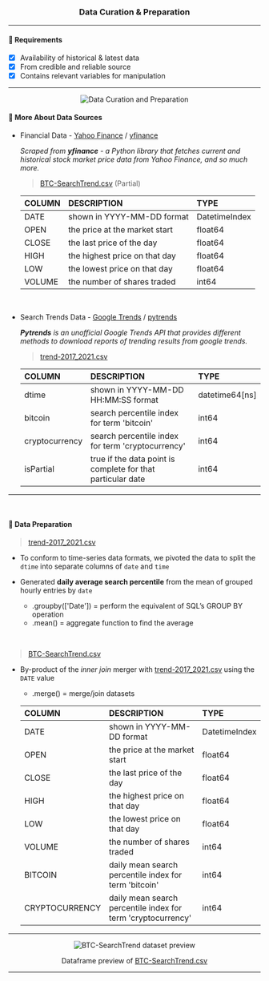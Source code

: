 <h3 align="center">
  Data Curation & Preparation
</h3>

---

#### 📌 Requirements
- [x] Availability of historical & latest data
- [x] From credible and reliable source
- [x] Contains relevant variables for manipulation

---
<p align="center">
  <img src="https://user-images.githubusercontent.com/65748007/164248322-c5ee7471-9536-4f83-916a-4534df42df1d.png" alt="Data Curation and Preparation"/>
</p>

#### 📑 More About Data Sources
- Financial Data - <a href="https://sg.finance.yahoo.com/cryptocurrencies/" target="_blank">Yahoo Finance</a> / <a href="https://pypi.org/project/yfinance/" target="_blank">yfinance</a>

   *Scraped from **yfinance** - a Python library that fetches current and historical stock market price data from Yahoo Finance, and so much more.*

    > [BTC-SearchTrend.csv](./BTC-SearchTrend.csv) (Partial)

    COLUMN | DESCRIPTION | TYPE
    :------------ | :-------------| :-------------| 
    DATE| shown in YYYY-MM-DD format | DatetimeIndex
    OPEN | the price at the market start | float64
    CLOSE | the last price of the day | float64
    HIGH| the highest price on that day | float64
    LOW | the lowest price on that day | float64
    VOLUME | the number of shares traded | int64

<br/>

- Search Trends Data - <a href="https://trends.google.com/trends/?geo=SG" target="_blank">Google Trends</a> / <a href="https://pypi.org/project/pytrends/" target="_blank">pytrends</a>

    ***Pytrends** is an unofficial Google Trends API that provides different methods to download reports of trending results from google trends.*

    > [trend-2017_2021.csv](./searchTrends/trend-2017_2021.csv)

    COLUMN | DESCRIPTION | TYPE
    :------------ | :-------------| :-------------| 
    dtime | shown in YYYY-MM-DD HH:MM:SS format | datetime64[ns]
    bitcoin | search percentile index for term 'bitcoin' | int64
    cryptocurrency | search percentile index for term 'cryptocurrency' | int64
    isPartial | true if the data point is complete for that particular date | int64

---

<br/>

#### 🔬 Data Preparation

> [trend-2017_2021.csv](./searchTrends/trend-2017_2021.csv)

- To conform to time-series data formats, we pivoted the data to split the `dtime` into separate columns of `date` and `time`

- Generated **daily average search percentile** from the mean of grouped hourly entries by `date`
    - .groupby(['Date']) = perform the equivalent of SQL’s GROUP BY operation
    - .mean() = aggregate function to find the average

<br/>

> [BTC-SearchTrend.csv](./BTC-SearchTrend.csv)

- By-product of the *inner join* merger with [trend-2017_2021.csv](./searchTrends/trend-2017_2021.csv) using the `DATE` value
    - .merge() = merge/join datasets

   
    COLUMN | DESCRIPTION | TYPE
  :------------ | :-------------| :-------------| 
  DATE| shown in YYYY-MM-DD format | DatetimeIndex
  OPEN | the price at the market start | float64
  CLOSE | the last price of the day | float64
  HIGH| the highest price on that day | float64
  LOW | the lowest price on that day | float64
  VOLUME | the number of shares traded | int64
  BITCOIN | daily mean search percentile index for term 'bitcoin' | int64
  CRYPTOCURRENCY | daily mean search percentile index for term 'cryptocurrency' | int64

<hr/>

<p align="center">
  <img src="https://user-images.githubusercontent.com/65748007/164257496-417e6cf7-cea2-4f4b-b8ae-2e7f53a7e998.png" alt="BTC-SearchTrend dataset preview"/>
</p>

<p align="center">
    Dataframe preview of <a href="./BTC-SearchTrend.csv" target="_blank">BTC-SearchTrend.csv</a>
</p>

---
